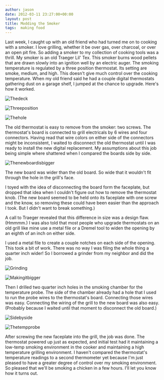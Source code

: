 ```yaml
---
author: jason
date: 2012-03-11 23:27:00+00:00
layout: post
title: Modding the Smoker
tags:  making food
---
```


Last week, I caught up with an old friend who had turned me on to cooking with a smoker. I love grilling, whether it be over gas, over charcoal, or over an open pit fire.  So adding a smoker to my collection of cooking tools was a thrill. My smoker is an old Traeger Lil' Tex. This smoker burns wood pellets that are drawn slowly into an ignition well by an electric auger. The smoking temperature is regulated by a three position thermostat.  Its setting are smoke, medium, and high.  This doesn't give much control over the cooking temperature.  When my old friend said he had a couple digital thermostats gathering dust on a garage shelf, I jumped at the chance to upgrade.  Here's how it worked.

![Thedeck](/assets/images/thedeck.jpg.scaled500-300x220.jpg)

![Threeposition](/assets/images/threeposition.jpg.scaled500-204x300.jpg)

![Thehole](/assets/images/thehole.jpg.scaled500-223x300.jpg)

The old thermostat is easy to remove from the smoker: two screws. The thermostat's board is connected to grill electricals by 6 wires and four connectors. Having read that wire colors on either side of the connectors might be inconsistent, I waited to disconnect the old thermostat until I was ready to install the new digital replacement. My assumptions about this job being simple where shattered when I compared the boards side by side.

![Thenewboardisbigger](/assets/images/thenewboardisbigger.jpg.scaled500-300x271.jpg)

The new board was wider than the old board. So wide that it wouldn't fit through the hole in the grill's face.

I toyed with the idea of disconnecting the board form the faceplate, but dropped that idea when I couldn't figure out how to remove the thermostat knob. (The new board seemed to be held onto its faceplate with one screw and the know, so removing these could have been easier than the approach I took. But I didn't want to break something.)

A call to Traeger revealed that this difference in size was a design flaw. (Hmmmm.) I was also told that most people who upgrade thermostats on an old grill like mine use a metal file or a Dremel tool to widen the opening by an eighth of an inch on either side.

I used a metal file to create a couple notches on each side of the opening. This took a bit of work. There was no way I was filing the whole thing a quarter inch wider! So I borrowed a grinder from my neighbor and did the job. 

![Grinding](/assets/images/grinding.jpg.scaled500-261x300.jpg)

![Makingitbigger](/assets/images/makingitbigger.jpg.scaled500-223x300.jpg)

Then I drilled two quarter inch holes in the smoking chamber for the temperature probe. The side of the chamber already had a hole that I used to run the probe wires to the thermostat's board. Connecting those wires was easy. Connecting the wiring of the grill to the new board was also easy. (Probably because I waited until that moment to disconnect the old board.)

![Sidebyside](/assets/images/sidebyside.jpg.scaled500-300x262.jpg)

![Thetempprobe](/assets/images/thetempprobe.jpg.scaled500-223x300.jpg)

After screwing the new faceplate into the grill, the job was done. The thermostat powered up just as expected, and initial test had it maintaining a low-temp smoking environment in the cooker and maintaining a high temperature grilling environment. I haven't compared the thermostat's temperature readings to a second thermometer yet because I'm just pleased to have a greater degree of control over my smoking environment. So pleased that we'll be smoking a chicken in a few hours. I'll let you know how it turns out.
